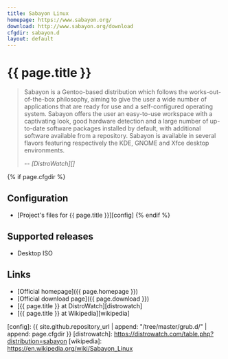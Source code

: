 ```yaml
---
title: Sabayon Linux
homepage: https://www.sabayon.org/
download: http://www.sabayon.org/download
cfgdir: sabayon.d
layout: default
---
```


# {{ page.title }}

> Sabayon is a Gentoo-based distribution which follows the works-out-of-the-box
> philosophy, aiming to give the user a wide number of applications that are
> ready for use and a self-configured operating system. Sabayon offers the user
> an easy-to-use workspace with a captivating look, good hardware detection and
> a large number of up-to-date software packages installed by default, with
> additional software available from a repository. Sabayon is available in
> several flavors featuring respectively the KDE, GNOME and Xfce desktop
> environments.
>
> -- <cite markdown="1">[DistroWatch][]</cite>


{% if page.cfgdir %}
## Configuration

- [Project's files for {{ page.title }}][config]
{% endif %}


## Supported releases

- Desktop ISO


## Links

- [Official homepage]({{ page.homepage }})
- [Official download page]({{ page.download }})
- [{{ page.title }} at DistroWatch][distrowatch]
- [{{ page.title }} at Wikipedia][wikipedia]


[config]: {{ site.github.repository_url | append: "/tree/master/grub.d/" | append: page.cfgdir }}
[distrowatch]: https://distrowatch.com/table.php?distribution=sabayon
[wikipedia]: https://en.wikipedia.org/wiki/Sabayon_Linux
